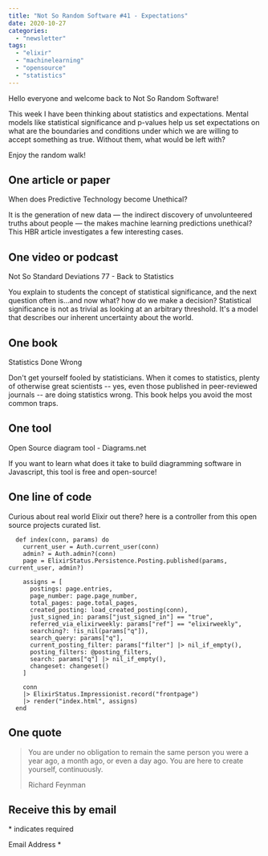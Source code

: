 ```yaml
---
title: "Not So Random Software #41 - Expectations"
date: 2020-10-27
categories: 
  - "newsletter"
tags: 
  - "elixir"
  - "machinelearning"
  - "opensource"
  - "statistics"
---
```


Hello everyone and welcome back to Not So Random Software!

This week I have been thinking about statistics and expectations. Mental models like statistical significance and p-values help us set expectations on what are the boundaries and conditions under which we are willing to accept something as true. Without them, what would be left with?

Enjoy the random walk!

## One article or paper

When does Predictive Technology become Unethical?

It is the generation of new data — the indirect discovery of unvolunteered truths about people — the makes machine learning predictions unethical? This HBR article investigates a few interesting cases.

## One video or podcast

Not So Standard Deviations 77 - Back to Statistics

You explain to students the concept of statistical significance, and the next question often is...and now what? how do we make a decision? Statistical significance is not as trivial as looking at an arbitrary threshold. It's a model that describes our inherent uncertainty about the world.

## One book

Statistics Done Wrong

Don't get yourself fooled by statisticians. When it comes to statistics, plenty of otherwise great scientists -- yes, even those published in peer-reviewed journals -- are doing statistics wrong. This book helps you avoid the most common traps.

## One tool

Open Source diagram tool - Diagrams.net

If you want to learn what does it take to build diagramming software in Javascript, this tool is free and open-source!

## One line of code

Curious about real world Elixir out there? here is a controller from this open source projects curated list.

```
  def index(conn, params) do
    current_user = Auth.current_user(conn)
    admin? = Auth.admin?(conn)
    page = ElixirStatus.Persistence.Posting.published(params, current_user, admin?)

    assigns = [
      postings: page.entries,
      page_number: page.page_number,
      total_pages: page.total_pages,
      created_posting: load_created_posting(conn),
      just_signed_in: params["just_signed_in"] == "true",
      referred_via_elixirweekly: params["ref"] == "elixirweekly",
      searching?: !is_nil(params["q"]),
      search_query: params["q"],
      current_posting_filter: params["filter"] |> nil_if_empty(),
      posting_filters: @posting_filters,
      search: params["q"] |> nil_if_empty(),
      changeset: changeset()
    ]

    conn
    |> ElixirStatus.Impressionist.record("frontpage")
    |> render("index.html", assigns)
  end
```

## One quote

> You are under no obligation to remain the same person you were a year ago, a month ago, or even a day ago. You are here to create yourself, continuously.
> 
> Richard Feynman

## Receive this by email

\* indicates required

Email Address \*  
  

<script type="text/javascript" src="//s3.amazonaws.com/downloads.mailchimp.com/js/mc-validate.js"></script>

<script type="text/javascript">(function($) {window.fnames = new Array(); window.ftypes = new Array();fnames[0]='EMAIL';ftypes[0]='email';fnames[1]='FNAME';ftypes[1]='text';fnames[2]='LNAME';ftypes[2]='text';fnames[3]='ADDRESS';ftypes[3]='address';fnames[4]='PHONE';ftypes[4]='phone';fnames[5]='BIRTHDAY';ftypes[5]='birthday';}(jQuery));var $mcj = jQuery.noConflict(true);</script>
